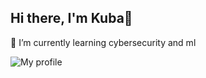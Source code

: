 ## Hi there, I'm Kuba👋

<!--
**jakubbiadun/jakubbiadun** is a ✨ _special_ ✨ repository because its `README.md` (this file) appears on your GitHub profile.

Here are some ideas to get you started:

- 🔭 I’m currently working on ...
- 🌱 I’m currently learning ...
- 👯 I’m looking to collaborate on ...
- 🤔 I’m looking for help with ...
- 💬 Ask me about ...
- 📫 How to reach me: ...
- 😄 Pronouns: ...
- ⚡ Fun fact: ...
-->
🌱 I’m currently learning cybersecurity and ml

<img src="https://tryhackme-badges.s3.amazonaws.com/jakub.biadun.png" alt="My profile" />

